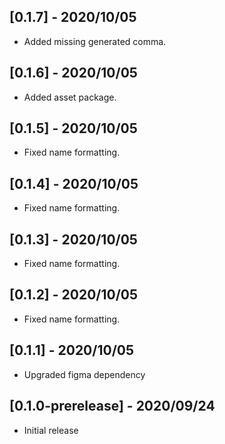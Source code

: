 ## [0.1.7] - 2020/10/05

* Added missing generated comma.

## [0.1.6] - 2020/10/05

* Added asset package.

## [0.1.5] - 2020/10/05

* Fixed name formatting.

## [0.1.4] - 2020/10/05

* Fixed name formatting.

## [0.1.3] - 2020/10/05

* Fixed name formatting.

## [0.1.2] - 2020/10/05

* Fixed name formatting.

## [0.1.1] - 2020/10/05

* Upgraded figma dependency

## [0.1.0-prerelease] - 2020/09/24

* Initial release
